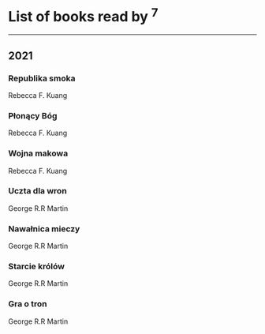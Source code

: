 # List of books read by [](https://plus.google.com/u/0/105846473445372565783/)<sup>7</sup>
---

## 2021

### Republika smoka
Rebecca F. Kuang


### Płonący Bóg
Rebecca F. Kuang


### Wojna makowa
Rebecca F. Kuang


### Uczta dla wron
George R.R Martin


### Nawałnica mieczy
George R.R Martin


### Starcie królów
George R.R Martin


### Gra o tron
George R.R Martin



